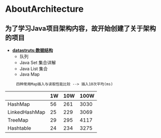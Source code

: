# AboutArchitecture
 **为了学习Java项目架构内容，故开始创建了关于架构的项目**
---

+ **[datastruts:数据结构](/DataStructure/README.md)**
  + 队列
  + Java Set 集合详解
  + Java List 集合
  + Java Map
```
     四种常用Map插入与读取性能比较 --> 插入10次平均(ms)
```
||1W|10W|100W|
|:---|---|---|---|
|HashMap|	56|	261|	3030|
|LinkedHashMap|	25|	229|	3069|
|TreeMap|	29	|295	|4117|
|Hashtable|	24|	234|	3275|



    


